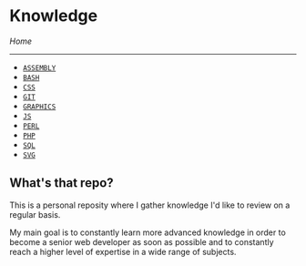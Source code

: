 # Knowledge

*Home*

---

- [`ASSEMBLY`](./ASSEMBLY/asm.md)
- [`BASH`](./BASH/bash.md)
- [`CSS`](./CSS/css.md)
- [`GIT`](./GIT/git.md) 
- [`GRAPHICS`](./GRAPHICS/graphics.md) 
- [`JS`](./JS/js.md)
- [`PERL`](./PERL/perl.md)
- [`PHP`](./PHP/php.md) 
- [`SQL`](./SQL/sql.md) 
- [`SVG`](./SVG/svg.md)

## What's that repo?

This is a personal reposity where I gather knowledge I'd like to review on a regular basis.

My main goal is to constantly learn more advanced knowledge in order to become a senior web developer as soon as possible and to constantly reach a higher level of expertise in a wide range of subjects.
